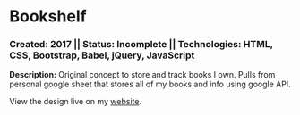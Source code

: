 # Bookshelf
### Created: 2017 || Status: Incomplete || Technologies: HTML, CSS, Bootstrap, Babel, jQuery, JavaScript

**Description:** Original concept to store and track books I own. Pulls from personal google sheet that stores all of my books and info using google API.

View the design live on my [website](https://tjonesdev.github.io/bookshelf_vanillajs).
